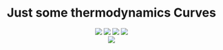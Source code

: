 <h1 align="center"> 
  
  <br>
    Just some thermodynamics Curves
  <br>
  
</h1>


<p align="center">
  <img src="https://img.shields.io/badge/Ecole-IPSA-%23075ebe?link=https://www.ipsa.fr//right&link=https://www.ipsa.fr//left">
  <img src="https://img.shields.io/badge/Aero2:-thermo-%23D13900">
  <img src="https://img.shields.io/badge/Python-3.X-%CE3800">
  <img src="https://img.shields.io/badge/State-en cours-green">
  <br>
  <img src=https://user-images.githubusercontent.com/49699418/118346047-f6e60d80-b538-11eb-9cbb-ee0c2d9ea36b.png>
  <br>
</p>









